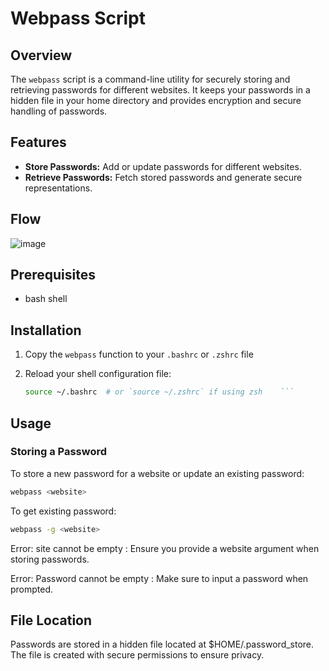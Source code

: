 # Webpass Script

## Overview

The `webpass` script is a command-line utility for securely storing and retrieving passwords for different websites. It keeps your passwords in a hidden file in your home directory and provides encryption and secure handling of passwords.

## Features

- **Store Passwords:** Add or update passwords for different websites.
- **Retrieve Passwords:** Fetch stored passwords and generate secure representations.
  
## Flow
![image](https://github.com/user-attachments/assets/afef0479-bf58-4e63-b4f0-70d3968612cd)


    

## Prerequisites
- bash shell

## Installation

1. Copy the `webpass` function to your `.bashrc` or `.zshrc` file

2. Reload your shell configuration file:

    ```bash
    source ~/.bashrc  # or `source ~/.zshrc` if using zsh    ```

## Usage

### Storing a Password

To store a new password for a website or update an existing password:

```bash
webpass <website>
```

To get existing password:

```bash
webpass -g <website>
```
Error: site cannot be empty : Ensure you provide a website argument when storing passwords.

Error: Password cannot be empty : Make sure to input a password when prompted.

## File Location
Passwords are stored in a hidden file located at $HOME/.password_store. The file is created with secure permissions to ensure privacy.

